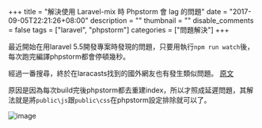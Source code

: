 +++
title = "解決使用 Laravel-mix 時 Phpstorm 會 lag 的問題"
date = "2017-09-05T22:21:26+08:00"
description = ""
thumbnail = ""
disable_comments = false
tags = ["laravel", "phpstorm"]
categories = ["問題解決"]
+++

最近開始在用laravel 5.5開發專案時發現的問題，只要用執行`npm run watch`後，
每次跑完編譯phpstorm都會停頓幾秒。

經過一番搜尋，終於在laracasts找到的國外網友也有發生類似問題。 
[原文](https://laracasts.com/discuss/channels/javascript/laravel-mix-phpstorm-lag)

原因是因為每次build完後phpstorm都去重建index，所以才照成延遲問題，其解法就是將`public\js`跟`public\css`在phpstorm設定排除就可以了。

![image](/image/2017_09_05_solve_laravel_mix_phpstorm_lag.png)
